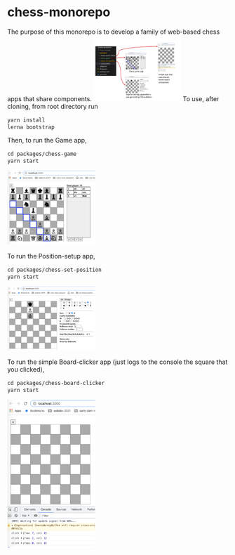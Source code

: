# chess-monorepo
The purpose of this monorepo is to develop a family of web-based chess apps that share components. 
<img src="https://github.com/colindavey/chess-monorepo/blob/master/images/chessMonorepoDiagram.jpg" width="200"/>
To use, after cloning, from root directory run 
```
yarn install
lerna bootstrap
```

Then, to run the Game app,
```
cd packages/chess-game
yarn start
```
<img src="https://github.com/colindavey/chess-monorepo/blob/master/images/mono-game.png" width="200"/>

To run the Position-setup app,
```
cd packages/chess-set-position
yarn start
```
<img src="https://github.com/colindavey/chess-monorepo/blob/master/images/mono-setup.png" width="200"/>

To run the simple Board-clicker app (just logs to the console the square that you clicked),
```
cd packages/chess-board-clicker
yarn start
```
<img src="https://github.com/colindavey/chess-monorepo/blob/master/images/mono-clicker.png" width="200"/>
